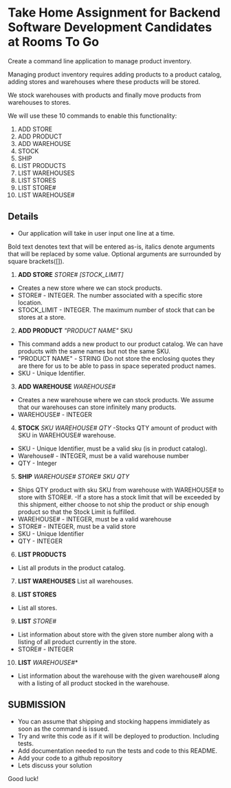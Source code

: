 # Take Home Assignment for Backend Software Development Candidates at Rooms To Go

Create a command line application to manage product inventory.

Managing product inventory requires adding products to a product catalog, adding stores and warehouses where these products will be stored. 

We stock warehouses with products and finally move products from warehouses to stores.

We will use these 10 commands to enable this functionality: 
1. ADD STORE
2. ADD PRODUCT 
3. ADD WAREHOUSE 
4. STOCK 
5. SHIP 
6. LIST PRODUCTS
7. LIST WAREHOUSES
8. LIST STORES
9. LIST STORE#
10. LIST WAREHOUSE#

## Details
- Our application will take in user input one line at a time.

Bold text denotes text that will be entered as-is, italics denote arguments that will be replaced by some value. Optional arguments are surrounded by square brackets([]).

1. **ADD STORE** *STORE#* *[STOCK_LIMIT]*
- Creates a new store where we can stock products. 
- STORE# - INTEGER. The number associated with a specific store location.
- STOCK_LIMIT - INTEGER. The maximum number of stock that can be stores at a store.

2. **ADD PRODUCT** *"PRODUCT NAME"* SKU
- This command adds a new product to our product catalog. We can have products with the same names but not the same SKU.
- "PRODUCT NAME" - STRING (Do not store the enclosing quotes they are there for us to be able to pass in space seperated product names.
- SKU - Unique Identifier.

3. **ADD WAREHOUSE** *WAREHOUSE#* 
- Creates a new warehouse where we can stock products. We assume that our warehouses can store infinitely many products.
- WAREHOUSE# - INTEGER

4. **STOCK** *SKU* *WAREHOUSE#* *QTY*
-Stocks QTY amount of product with SKU in WAREHOUSE# warehouse.
- SKU - Unique Identifier, must be a valid sku (is in product catalog).
- Warehouse# - INTEGER, must be a valid warehouse number
- QTY - Integer

5. **SHIP** *WAREHOUSE#* *STORE#* *SKU* *QTY*
- Ships QTY product with sku SKU from warehouse with WAREHOUSE# to store with STORE#.
-If a store has a stock limit that will be exceeded by this shipment, either choose to not ship the product or ship enough product so that the Stock Limit is fulfilled.
- WAREHOUSE# - INTEGER, must be a valid warehouse
- STORE# - INTEGER, must be a valid store
- SKU - Unique Identifier
- QTY - INTEGER 

6. **LIST PRODUCTS**
- List all produts in the product catalog.

7. **LIST WAREHOUSES**
List all warehouses.

8. **LIST STORES**
- List all stores.

9. **LIST** *STORE#*
- List information about store with the given store number along with a listing of all product currently in the store.
- STORE# - INTEGER

10. **LIST** *WAREHOUSE#**
- List information about the warehouse with the given warehouse# along with a listing of all product stocked in the warehouse.


## SUBMISSION
- You can assume that shipping and stocking happens immidiately as soon as the command is issued.
- Try and write this code as if it will be deployed to production. Including tests.
- Add documentation needed to run the tests and code to this README.
- Add your code to a github repository
- Lets discuss your solution

Good luck!

